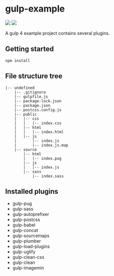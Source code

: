 # gulp-example
![](https://img.shields.io/github/license/a90100/gulp-example.svg)
![](https://img.shields.io/badge/gulp-4.0.2-yellow.svg)

A gulp 4 example project contains several plugins.

## Getting started
`npm install`

## File structure tree
```
|-- undefined
    |-- .gitignore
    |-- gulpfile.js
    |-- package-lock.json
    |-- package.json
    |-- postcss.config.js
    |-- public
    |   |-- css
    |   |   |-- index.css
    |   |-- html
    |   |   |-- index.html
    |   |-- js
    |       |-- index.js
    |       |-- index.js.map
    |-- source
        |-- html
        |   |-- index.pug
        |-- js
        |   |-- index.js
        |-- sass
            |-- index.sass
```

## Installed plugins
* gulp-pug
* gulp-sass
* gulp-autoprefixer
* gulp-postcss
* gulp-babel
* gulp-concat
* gulp-sourcemaps
* gulp-plumber
* gulp-load-plugins
* gulp-uglify
* gulp-clean-css
* gulp-clean
* gulp-imagemin
